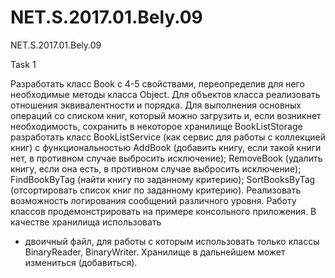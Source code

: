 # NET.S.2017.01.Bely.09
NET.S.2017.01.Bely.09

Task 1

Разработать класс Book с 4-5 свойствами, переопределив для него необходимые методы класса Object. 
Для объектов класса реализовать отношения эквивалентности и порядка. 
Для выполнения основных операций со списком книг, который можно загрузить и, если возникнет необходимость, сохранить в некоторое хранилище BookListStorage разработать класс BookListService (как сервис для работы с коллекцией книг) с функциональностью AddBook (добавить книгу, если такой книги нет, в противном случае выбросить исключение); RemoveBook (удалить книгу, если она есть, в противном случае выбросить исключение); FindBookByTag (найти книгу по заданному критерию); SortBooksByTag (отсортировать список книг по заданному критерию). Реализовать возможность логирования сообщений различного уровня. Работу классов продемонстрировать на примере консольного приложения. 
В качестве хранилища использовать
- двоичный файл, для работы с которым использовать только классы BinaryReader, BinaryWriter. Хранилище в дальнейшем может измениться (добавиться).
